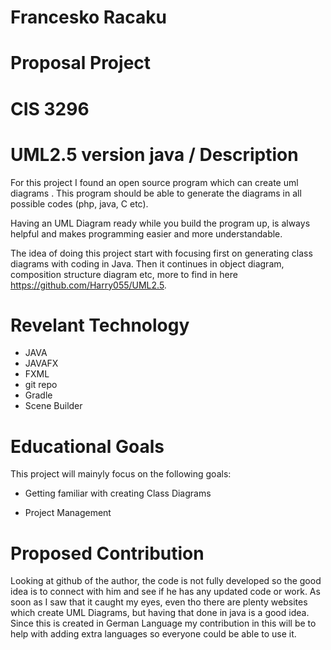 # Francesko Racaku
# Proposal Project
# CIS 3296 

# UML2.5 version java / Description


For this project I found an open source program which can create uml diagrams . This program should be able to generate the diagrams in all possible codes (php, java, C etc).

Having an UML Diagram ready while you build the program up, is always helpful and makes programming easier and more understandable.

The idea of doing this project start with focusing first on generating class diagrams with coding in Java. Then it continues in object diagram, composition structure diagram etc, more to find in here https://github.com/Harry055/UML2.5.

# Revelant Technology

- JAVA 
- JAVAFX
- FXML
- git repo
- Gradle
- Scene Builder

# Educational Goals

This project will mainyly focus on the following goals:

* Getting familiar with creating Class Diagrams

* Project Management



# Proposed Contribution

Looking at github of the author, the code is not fully developed so the good idea is to connect with him and see if he has any updated code or work. As soon as I saw that it caught my eyes, even tho there are plenty websites which create UML Diagrams, but having that done in java is a good idea. Since this is created in German Language my contribution in this will be to help with adding extra languages so everyone could be able to use it.
